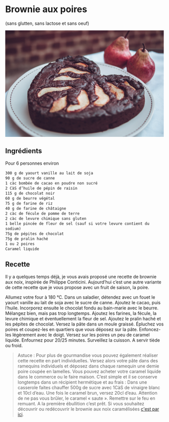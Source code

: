 # Brownie aux poires
(sans glutten, sans lactose et sans oeuf)  

![](../img/Brownie-aux-poires.jpg)

## Ingrédients
Pour 6 personnes environ

    300 g de yaourt vanille au lait de soja
    90 g de sucre de canne
    1 càc bombée de cacao en poudre non sucré
    2 CàS d’huile de pépin de raisin
    115 g de chocolat noir
    60 g de beurre végétal
    75 g de farine de riz
    40 g de farine de châtaigne
    2 càc de fécule de pomme de terre
    2 càc de levure chimique sans gluten
    1 belle pincée de fleur de sel (sauf si votre levure contient du sodium)
    75g de pépites de chocolat
    75g de pralin haché
    1 ou 2 poires
    Caramel liquide

## Recette
Il y a quelques temps déjà, je vous avais proposé une recette de brownie aux noix, inspirée de Philippe Conticini. Aujourd’hui c’est une autre variante de cette recette que je vous propose avec un fruit de saison, la poire.

Allumez votre four à 180 °C.
Dans un saladier, détendez avec un fouet le yaourt vanille au lait de soja avec le sucre de canne. Ajoutez le cacao, puis l’huile. Incorporez ensuite le chocolat fondu au bain-marie avec le beurre. Mélangez bien, mais pas trop longtemps. Ajoutez les farines, la fécule, la levure chimique et éventuellement la fleur de sel. Ajoutez le pralin haché et les pépites de chocolat.
Versez la pâte dans un moule graissé. Épluchez vos poires et coupez-les en quartiers que vous déposez sur la pâte. Enfoncez-les légèrement avec le doigt. Versez sur les poires un peu de caramel liquide. Enfournez pour 20/25 minutes. Surveillez la cuisson. A servir tiède ou froid.

> Astuce : Pour plus de gourmandise vous pouvez également réaliser cette recette en part individuelles. Versez alors votre pâte dans des ramequins individuels et déposez dans chaque ramequin une demie poire coupée en lamelles. Vous pouvez acheter votre caramel liquide dans le commerce ou le faire maison. C’est simple et il se conserve longtemps dans un récipient hermétique et au frais : Dans une casserole faites chauffer 500g de sucre avec 1CàS de vinaigre blanc et 10cl d’eau. Une fois le caramel brun, versez 20cl d’eau. Attention de ne pas vous brûler, le caramel « saute ». Remettre sur le feu en remuant. A la première ébullition c’est prêt. Si vous souhaitez découvrir ou redécouvrir le brownie aux noix caramélisées [c'est par ici](./Brownie-aux-noix-caramelisees.md).
